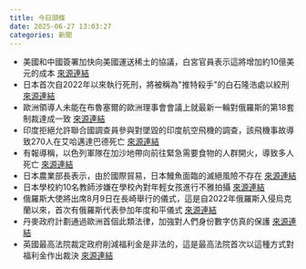 ```yaml
---
title: 今日頭條
date: 2025-06-27 13:03:27
categories: 新聞            
---
```

- 美國和中國簽署加快向美國運送稀土的協議，白宮官員表示這將增加約10億美元的成本 [來源連結](https://www.theguardian.com/business/2025/jun/27/us-china-rare-earth-shipments-deal)
- 日本首次自2022年以來執行死刑，將被稱為"推特殺手"的白石隆浩處以絞刑 [來源連結](https://www.theguardian.com/world/2025/jun/27/japan-executes-twitter-killer-takahiro-shiraishi)
- 歐洲領導人未能在布魯塞爾的歐洲理事會會議上就最新一輪對俄羅斯的第18套制裁達成一致 [來源連結](https://www.theguardian.com/world/live/2025/jun/27/european-council-fail-agree-russia-sanctions-energy-europe-latest-updates-news)
- 印度拒絕允許聯合國調查員參與對墜毀的印度航空飛機的調查，該飛機事故導致270人在艾哈邁達巴德死亡 [來源連結](https://www.thehindu.com/news/national/india-denies-entry-to-un-aviation-investigator-in-air-india-crash-probe-say-sources/article69743222.ece)
- 有報導稱，以色列軍隊在加沙地帶向前往緊急需要食物的人群開火，導致多人死亡 [來源連結](https://www.theguardian.com/world/live/2025/jun/27/israel-closes-crossing-aid-points-gaza-famine-middle-east-crisis-latest-updates-news)
- 日本農業部長表示，由於國際貿易，日本鰻魚面臨的滅絕風險不存在 [來源連結](https://www.japantimes.co.jp/news/2025/06/27/japan/koizumi-eel-eu/)
- 日本學校約10名教師涉嫌在學校內對年輕女孩進行不雅拍攝 [來源連結](https://www.japantimes.co.jp/news/2025/06/27/japan/crime-legal/public-outrage-teachers-upskirt/)
- 俄羅斯大使將出席8月9日在長崎舉行的儀式，這是自2022年俄羅斯入侵烏克蘭以來，首次有俄羅斯代表參加年度和平儀式 [來源連結](https://www.japantimes.co.jp/news/2025/06/27/japan/russian-envoy-nagasaki-ceremony/)
- 丹麥政府計劃通過歐洲首個此類法律，加強對人們身份數字仿真的保護 [來源連結](https://www.theguardian.com/technology/2025/jun/27/deepfakes-denmark-copyright-law-artificial-intelligence)
- 英國最高法院裁定政府削減福利金是非法的，這是最高法院首次以這種方式對福利金作出裁決 [來源連結](https://www.japantimes.co.jp/news/2025/06/27/japan/crime-legal/welfare-benefits-cuts-ruled-unlawful/)



